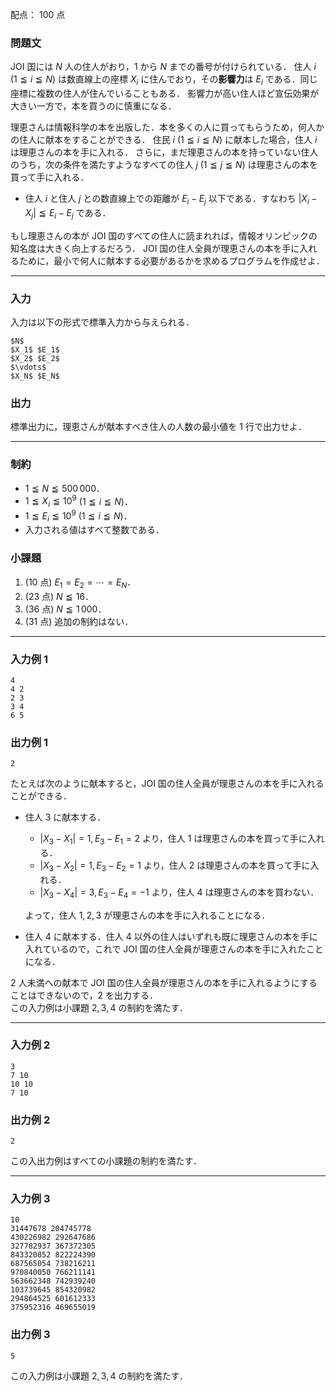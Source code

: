 配点： $100$ 点

### 問題文

JOI 国には $N$ 人の住人がおり，$1$ から $N$ までの番号が付けられている．
住人 $i$ ($1 \leqq i \leqq N$) は数直線上の座標 $X_i$ に住んでおり，その**影響力**は $E_i$ である．同じ座標に複数の住人が住んでいることもある．
影響力が高い住人ほど宣伝効果が大きい一方で，本を買うのに慎重になる．

理恵さんは情報科学の本を出版した．本を多くの人に買ってもらうため，何人かの住人に献本をすることができる．
住民 $i$ ($1 \leqq i \leqq N$) に献本した場合，住人 $i$ は理恵さんの本を手に入れる．
さらに，まだ理恵さんの本を持っていない住人のうち，次の条件を満たすようなすべての住人 $j$ ($1 \leqq j \leqq N$) は理恵さんの本を買って手に入れる．

- 住人 $i$ と住人 $j$ との数直線上での距離が $E_i - E_j$ 以下である．すなわち $|X_i - X_j| \leqq E_i - E_j$ である．

もし理恵さんの本が JOI 国のすべての住人に読まれれば，情報オリンピックの知名度は大きく向上するだろう．
JOI 国の住人全員が理恵さんの本を手に入れるために，最小で何人に献本する必要があるかを求めるプログラムを作成せよ．

---

### 入力

入力は以下の形式で標準入力から与えられる．

~~~
$N$
$X_1$ $E_1$
$X_2$ $E_2$
$\vdots$
$X_N$ $E_N$
~~~

### 出力

標準出力に，理恵さんが献本すべき住人の人数の最小値を $1$ 行で出力せよ．

---

### 制約
- $1 \leqq N \leqq 500\,000$．
- $1 \leqq X_i \leqq 10^9$ ($1 \leqq i \leqq N$)．
- $1 \leqq E_i \leqq 10^9$ ($1 \leqq i \leqq N$)．
- 入力される値はすべて整数である．


### 小課題

1. ($10$ 点) $E_1 = E_2 = \cdots = E_N$．
2. ($23$ 点) $N \leqq 16$．
3. ($36$ 点) $N \leqq 1\,000$．
4. ($31$ 点) 追加の制約はない．

---

### 入力例 1

~~~
4
4 2
2 3
3 4
6 5
~~~

### 出力例 1

~~~
2
~~~

たとえば次のように献本すると，JOI 国の住人全員が理恵さんの本を手に入れることができる．

- 住人 $3$ に献本する．
    - $|X_3 - X_1| = 1, E_3 - E_1 = 2$ より，住人 $1$ は理恵さんの本を買って手に入れる．
    - $|X_3 - X_2| = 1, E_3 - E_2 = 1$ より，住人 $2$ は理恵さんの本を買って手に入れる．
    - $|X_3 - X_4| = 3, E_3 - E_4 = -1$ より，住人 $4$ は理恵さんの本を買わない．  

    よって，住人 $1, 2, 3$ が理恵さんの本を手に入れることになる．

- 住人 $4$ に献本する．住人 $4$ 以外の住人はいずれも既に理恵さんの本を手に入れているので，これで JOI 国の住人全員が理恵さんの本を手に入れたことになる．

$2$ 人未満への献本で JOI 国の住人全員が理恵さんの本を手に入れるようにすることはできないので，$2$ を出力する．  
この入力例は小課題 $2, 3, 4$ の制約を満たす．

---

### 入力例 2

~~~
3
7 10
10 10
7 10
~~~

### 出力例 2

~~~
2
~~~

この入出力例はすべての小課題の制約を満たす．

---

### 入力例 3

~~~
10
31447678 204745778
430226982 292647686
327782937 367372305
843320852 822224390
687565054 738216211
970840050 766211141
563662348 742939240
103739645 854320982
294864525 601612333
375952316 469655019
~~~

### 出力例 3

~~~
5
~~~

この入力例は小課題 $2, 3, 4$ の制約を満たす．
